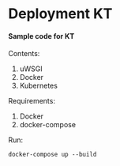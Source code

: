 # Deployment KT
#### Sample code for KT

Contents:
1) uWSGI
2) Docker
3) Kubernetes

Requirements:
1. Docker
2. docker-compose

Run:
```commandline
docker-compose up --build
```

